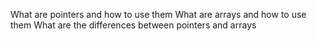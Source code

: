What are pointers and how to use them
What are arrays and how to use them
What are the differences between pointers and arrays